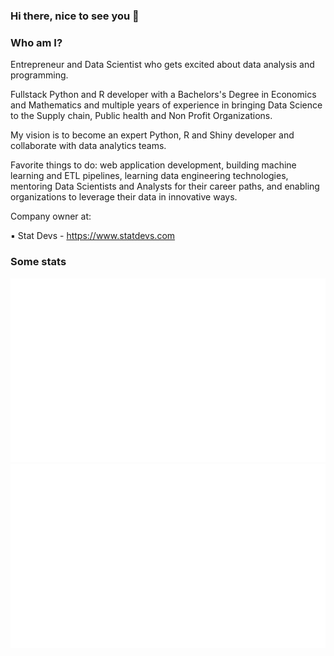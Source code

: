 ### Hi there, nice to see you 👋

### Who am I?

Entrepreneur and Data Scientist who gets excited about data analysis and programming.

Fullstack Python and R developer with a Bachelors's Degree in Economics and Mathematics and multiple years of experience in bringing Data Science to the Supply chain, Public health and Non Profit Organizations.

My vision is to become an expert Python, R and Shiny developer and collaborate with data analytics teams.

Favorite things to do: web application development, building machine learning and ETL pipelines, learning data engineering technologies, mentoring Data Scientists and Analysts for their career paths, and enabling organizations to leverage their data in innovative ways.

Company owner at:

▪️ Stat Devs - https://www.statdevs.com

### Some stats

<a href="https://github.com/muzairaslam/github-stats">

![](https://github.com/muzairaslam/github-stats/blob/master/generated/overview.svg)
![](https://github.com/muzairaslam/github-stats/blob/master/generated/languages.svg)

</a>
